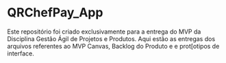 # QRChefPay_App
Este repositório foi criado exclusivamente para a entrega do MVP da Disciplina Gestão Ágil de Projetos e Produtos. Aqui estão as entregas dos arquivos referentes ao MVP Canvas, Backlog do Produto e e prot[otipos de interface.
